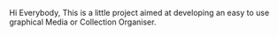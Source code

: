 Hi Everybody,
This is a little project aimed at developing an easy to use graphical Media or Collection Organiser.
